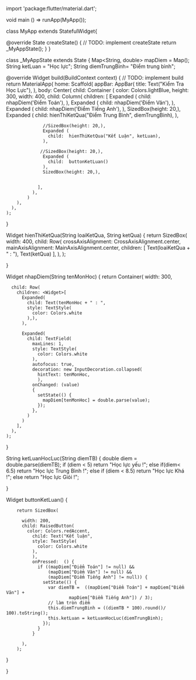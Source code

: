 import 'package:flutter/material.dart';

void main () => runApp(MyApp());

class MyApp extends StatefulWidget{

  @override
  State<StatefulWidget> createState() {
    // TODO: implement createState
    return _MyAppState();
  }
}

class _MyAppState extends State<MyApp>
{
  Map<String, double> mapDiem = Map();
  String ketLuan = "Học lực";
  String diemTrungBinh= "Điểm trung bình";


  @override
  Widget build(BuildContext context) {
    // TODO: implement build
    return MaterialApp(
      home: Scaffold(
        appBar: AppBar(
          title: Text("Kiểm Tra Học Lực"),
        ),
        body: Center(
            child: Container (
              color: Colors.lightBlue,
              height: 300,
              width: 400,
              child: Column(
                children: <Widget>[
                  Expanded (
                   child: nhapDiem('Điểm Toán'),
                  ),
                  Expanded (
                    child: nhapDiem('Điểm Văn'),
                  ),
                  Expanded (
                    child: nhapDiem('Điểm Tiếng Anh'),
                  ),
                  SizedBox(height: 20,),
                  Expanded (
                    child: hienThiKetQua("Điểm Trung Bình", diemTrungBinh),
                  ),

                  //SizedBox(height: 20,),
                  Expanded (
                    child:  hienThiKetQua("Kết Luận", ketLuan),
                  ),

                 //SizedBox(height: 20,),
                  Expanded (
                    child:  buttonKetLuan()
                  ),
                  SizedBox(height: 20,),


                ],
              ),
            )
        ),
      ),
    );
  }

  Widget hienThiKetQua(String loaiKetQua, String ketQua)
  {
    return SizedBox(
      width: 400,
      child: Row(
        crossAxisAlignment: CrossAxisAlignment.center,
        mainAxisAlignment: MainAxisAlignment.center,
        children: <Widget>[
          Text(loaiKetQua + " : "),
          Text(ketQua)
        ],
      ),
    );



  }

  Widget nhapDiem(String tenMonHoc)
  {
    return Container(
      width: 300,

      child: Row(
        children: <Widget>[
          Expanded(
            child: Text(tenMonHoc + " : ",
            style: TextStyle(
              color: Colors.white
            ),),
          ),

          Expanded(
            child: TextField(
              maxLines: 1,
              style: TextStyle(
                color: Colors.white
              ),
              autofocus: true,
              decoration: new InputDecoration.collapsed(
                hintText: tenMonHoc,
                ),
              onChanged: (value)
              {
                setState(() {
                  mapDiem[tenMonHoc] = double.parse(value);
                });
              },
            )
          )
        ],
      ),
    );
  }



  String ketLuanHocLuc(String diemTB)
  {
    double diem = double.parse(diemTB);
    if (diem < 5) return "Học lực yếu !";
    else if(diem< 6.5) return "Học lực Trung Bình !";
    else if (diem < 8.5) return "Học lực Khá !";
    else return "Học lực Giỏi !";

  }

  Widget buttonKetLuan()
  {

        return SizedBox(

          width: 200,
          child: RaisedButton(
            color: Colors.redAccent,
              child: Text("Kết luận",
              style: TextStyle(
                color: Colors.white
              ),
              ),
              onPressed:  () {
                if ((mapDiem["Điểm Toán"] != null) &&
                    (mapDiem["Điểm Văn"] != null) &&
                    (mapDiem["Điểm Tiếng Anh"] != null)) {
                  setState(() {
                    var diemTB =  ((mapDiem["Điểm Toán"] + mapDiem["Điểm Văn"] +
                            mapDiem["Điểm Tiếng Anh"]) / 3);
                    // làm tròn điểm
                    this.diemTrungBinh = ((diemTB * 100).round()/ 100).toString();
                    this.ketLuan = ketLuanHocLuc(diemTrungBinh);
                  });
                }
              }

          ),
        );


}


}